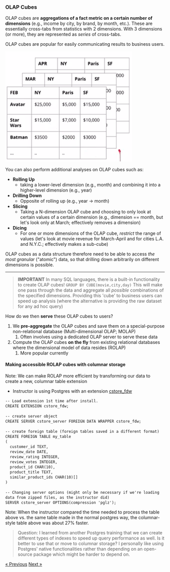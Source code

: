 ### OLAP Cubes
OLAP cubes are **aggregations of a fact metric on a certain number of dimensions** (e.g., income by city, by brand, by month, etc.). These are essentially cross-tabs from statistics with 2 dimensions. With 3 dimensions (or more), they are represented as *series* of cross-tabs.

OLAP cubes are popular for easily communicating results to business users.

<img src="media/olap_cube.png" alt="image" width="400"/>

You can also perform additional analyses on OLAP cubes such as:
- **Rolling Up**
  - taking a lower-level dimension (e.g., month) and combining it into a higher-level dimension (e.g., year)
- **Drilling Down**
  - Opposite of rolling up (e.g., year -> month)
- **Slicing**
  - Taking a N-dimension OLAP cube and choosing to only look at certain values of a certain dimension (e.g., dimension == month, but let's look only at March; effectively removes a dimension)
- **Dicing**
  - For one or more dimensions of the OLAP cube, *restrict* the range of values (let's look at movie revenue for March-April and for cities L.A. and N.Y.C.; effectively makes a sub-cube)

OLAP cubes as a data structure therefore need to be able to access *the most granular* ("atomic") data, so that drilling down arbitrarily on different dimensions is possible.

---

>**IMPORTANT**
In many SQL languages, there is a built-in functionality to create OLAP cubes!
`GROUP BY CUBE(movie,city,day)`
This will make one pass through the data and aggregate all *possible* combinations of the specified dimensions.
Providing this 'cube' to business users can speed up analysis (where the alternative is providing the raw dataset for any ad hoc query)

How do we then **serve** these OLAP cubes to users?
1. We **pre-aggregate** the OLAP cubes and save them on a special-purpose non-relational database (Multi-dimensional OLAP; MOLAP)
   1. Often involves using a dedicated OLAP server to serve these data
2. Compute the OLAP cubes **on the fly** from existing relational databases where the dimensional model of data resides (ROLAP)
   1. More popular currently


#### Making accessible ROLAP cubes with columnar storage
Note: We can make ROLAP more efficient by transforming our data to create a new, columnar table extension

- Instructor is using Postgres with an extension [cstore_fdw](https://citusdata.github.io/cstore_fdw/)

```
-- Load extension 1st time after install.
CREATE EXTENSION cstore_fdw;

-- create server object
CREATE SERVER cstore_server FOREIGN DATA WRAPPER cstore_fdw;

-- create foreign table (foreign tables saved in a different format)
CREATE FOREIGN TABLE my_table
(
  customer_id TEXT,
  review_date DATE,
  review_rating INTEGER,
  review_votes INTEGER,
  product_id CHAR(10),
  product_title TEXT,
  similar_product_ids CHAR(10)[]
)

-- Changing server options (might only be necessary if we're loading data from zipped files, as the instructor did)
SERVER cstore_server OPTIONS(compression 'pglz');
```

Note: When the instructor compared the time needed to process the table above vs. the same table made in the normal postgres way, the columnar-style table above was about 27% faster.

>Question: I learned from another Postgres training that we can create different types of indexes to speed up query performance as well. Is it better to use that or move to columnar storage?
> I personally like using Postgres' native functionalities rather than depending on an open-source package which might be harder to depend on.


[&laquo; Previous](Inmon.md) [Next &raquo;](SCD.md)